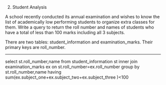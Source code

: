
2. Student Analysis

A school recently conducted its annual examination and wishes to know the list of academically low performing students to organize extra classes for them. Write a query to return the roll number and names of students who have a total of less than 100 marks including all 3 subjects.


There are two tables: student_information and examination_marks. Their primary keys are roll_number.

--------------------------------------------------------------------------------
select st.roll_number,name from student_information st inner join examination_marks ex on st.roll_number=ex.roll_number group by st.roll_number,name having sum(ex.subject_one+ex.subject_two+ex.subject_three )<100
